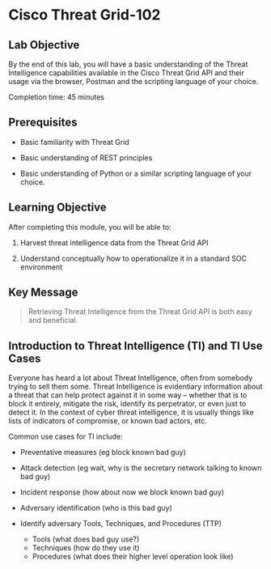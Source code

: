 # Cisco Threat Grid-102

## Lab Objective

By the end of this lab, you will have a basic understanding of the Threat Intelligence capabilities available in the Cisco Threat Grid API and their usage via the browser, Postman and the scripting language of your choice.

Completion time: 45 minutes

## Prerequisites
-   Basic familiarity with Threat Grid

-   Basic understanding of REST principles

-   Basic understanding of Python or a similar scripting language of your choice.

## Learning Objective
After completing this module, you will be able to:

1.  Harvest threat intelligence data from the Threat Grid API

2.  Understand conceptually how to operationalize it in a standard SOC environment

## Key Message

> Retrieving Threat Intelligence from the Threat Grid API is both easy and beneficial.

## Introduction to Threat Intelligence (TI) and TI Use Cases
Everyone has heard a lot about Threat Intelligence, often from somebody trying
to sell them some. Threat Intelligence is evidentiary information about a threat
that can help protect against it in some way – whether that is to block it
entirely, mitigate the risk, identify its perpetrator, or even just to detect
it. In the context of cyber threat intelligence, it is usually things like lists
of indicators of compromise, or known bad actors, etc.

Common use cases for TI include:

-   Preventative measures (eg block known bad guy)

-   Attack detection (eg wait, why is the secretary network talking to known bad
    guy)

-   Incident response (how about now we block known bad guy)

-   Adversary identification (who is this bad guy)

-   Identify adversary Tools, Techniques, and Procedures (TTP)
    -  Tools (what does bad guy use?)
    -  Techniques (how do they use it)
    -  Procedures (what does their higher level operation look like)
